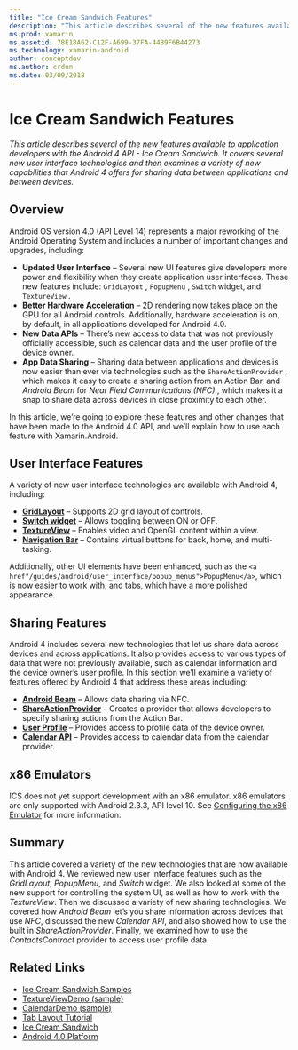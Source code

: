 ```yaml
---
title: "Ice Cream Sandwich Features"
description: "This article describes several of the new features available to application developers with the Android 4 API - Ice Cream Sandwich. It covers several new user interface technologies and then examines a variety of new capabilities that Android 4 offers for sharing data between applications and between devices."
ms.prod: xamarin
ms.assetid: 78E18A62-C12F-A699-37FA-44B9F6B44273
ms.technology: xamarin-android
author: conceptdev
ms.author: crdun
ms.date: 03/09/2018
---
```


# Ice Cream Sandwich Features

_This article describes several of the new features available to application developers with the Android 4 API - Ice Cream Sandwich. It covers several new user interface technologies and then examines a variety of new capabilities that Android 4 offers for sharing data between applications and between devices._

## Overview

Android OS version 4.0 (API Level 14) represents a major reworking of the
Android Operating System and includes a number of important changes and
upgrades, including:

-   **Updated User Interface** – Several new UI features give developers more power and flexibility when they create application user interfaces. These new features include:  `GridLayout` ,  `PopupMenu` ,  `Switch` widget, and  `TextureView` . 
-   **Better Hardware Acceleration** – 2D rendering now takes place on the GPU for all Android controls. Additionally, hardware acceleration is on, by default, in all applications developed for Android 4.0. 
-   **New Data APIs** – There’s new access to data that was not previously officially accessible, such as calendar data and the user profile of the device owner. 
-   **App Data Sharing** – Sharing data between applications and devices is now easier than ever via technologies such as the  `ShareActionProvider` , which makes it easy to create a sharing action from an Action Bar, and  *Android Beam* for  *Near Field Communications (NFC)* , which makes it a snap to share data across devices in close proximity to each other. 


In this article, we’re going to explore these features and other changes
that have been made to the Android 4.0 API, and we’ll explain how to use each
feature with Xamarin.Android.

## User Interface Features

A variety of new user interface technologies are available with Android 4,
including:

-   **[GridLayout](~/android/user-interface/layouts/grid-layout.md)** – Supports 2D grid layout of controls. 
-   **[Switch widget](~/android/user-interface/controls/switch.md)** – Allows toggling between ON or OFF. 
-   **[TextureView](~/android/user-interface/controls/texture-view.md)** – Enables video and OpenGL content within a view. 
-   **[Navigation Bar](~/android/user-interface/controls/navigation-bar.md)** – Contains virtual buttons for back, home, and multi-tasking. 


Additionally, other UI elements have been enhanced, such as the `<a href"/guides/android/user_interface/popup_menus">PopupMenu</a>`, which is now easier to work with, and tabs, which have a
more polished appearance.

## Sharing Features

Android 4 includes several new technologies that let us share data across
devices and across applications. It also provides access to various types of
data that were not previously available, such as calendar information and the
device owner’s user profile. In this section we’ll examine a variety of
features offered by Android 4 that address these areas including:

-  **[Android Beam](~/android/platform/android-beam.md)** – Allows data sharing via NFC.
-   **[ShareActionProvider](~/android/user-interface/controls/action-bar.md)** – Creates a provider that allows developers to specify sharing actions from the Action Bar. 
-   **[User Profile](~/android/user-interface/user-profile.md)** – Provides access to profile data of the device owner. 
-   **[Calendar API](~/android/user-interface/controls/calendar.md)** – Provides access to calendar data from the calendar provider. 

## x86 Emulators

ICS does not yet support development with an x86 emulator. x86 emulators are
only supported with Android 2.3.3, API level 10. See [Configuring the x86 Emulator](~/android/get-started/installation/android-emulator/index.md) for more information.

## Summary

This article covered a variety of the new technologies that are now available
with Android 4. We reviewed new user interface features such as the *GridLayout*, *PopupMenu*, and *Switch* widget. We also
looked at some of the new support for controlling the system UI, as well as how
to work with the *TextureView*. Then we discussed a variety of new
sharing technologies. We covered how *Android Beam* let’s you share
information across devices that use *NFC*, discussed the new *Calendar API*, and also showed how to use the built in *ShareActionProvider*.
Finally, we examined how to use the *ContactsContract* provider to access
user profile data.



## Related Links

- [Ice Cream Sandwich Samples](https://developer.xamarin.com/samples/monodroid/PlatformFeatures/ICS_Samples/)
- [TextureViewDemo (sample)](https://developer.xamarin.com/samples/monodroid/TextureViewDemo/)
- [CalendarDemo (sample)](https://developer.xamarin.com/samples/monodroid/CalendarDemo/)
- [Tab Layout Tutorial](~/android/user-interface/layouts/tab-layout/index.md)
- [Ice Cream Sandwich](http://developer.android.com/about/versions/android-4.0-highlights.html)
- [Android 4.0 Platform](http://developer.android.com/about/versions/android-4.0.html)
